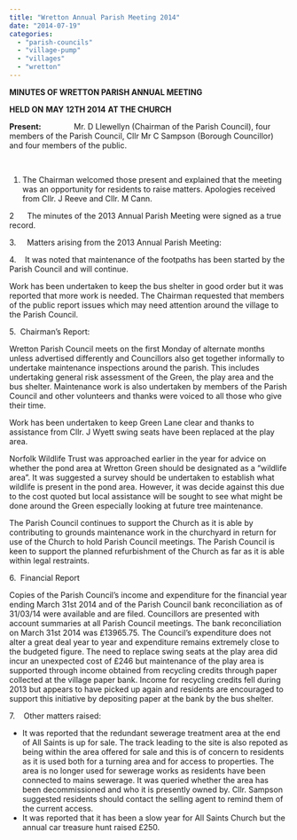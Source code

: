 ```yaml
---
title: "Wretton Annual Parish Meeting 2014"
date: "2014-07-19"
categories: 
  - "parish-councils"
  - "village-pump"
  - "villages"
  - "wretton"
---
```


**MINUTES OF WRETTON PARISH ANNUAL MEETING**

**HELD ON** **MAY** **12TH 2014** **AT THE CHURCH**

**Present:**               Mr. D Llewellyn (Chairman of the Parish Council), four members of the Parish Council, Cllr Mr C Sampson (Borough Councillor) and four members of the public.

 

1. The Chairman welcomed those present and explained that the meeting was an opportunity for residents to raise matters. Apologies received from Cllr. J Reeve and Cllr. M Cann.

2      The minutes of the 2013 Annual Parish Meeting were signed as a true record.

3.     Matters arising from the 2013 Annual Parish Meeting:

4.    It was noted that maintenance of the footpaths has been started by the Parish Council and will continue.

Work has been undertaken to keep the bus shelter in good order but it was reported that more work is needed. The Chairman requested that members of the public report issues which may need attention around the village to the Parish Council.

5.  Chairman’s Report:

Wretton Parish Council meets on the first Monday of alternate months unless advertised differently and Councillors also get together informally to undertake maintenance inspections around the parish. This includes undertaking general risk assessment of the Green, the play area and the bus shelter. Maintenance work is also undertaken by members of the Parish Council and other volunteers and thanks were voiced to all those who give their time.

Work has been undertaken to keep Green Lane clear and thanks to assistance from Cllr. J Wyett swing seats have been replaced at the play area.

Norfolk Wildlife Trust was approached earlier in the year for advice on whether the pond area at Wretton Green should be designated as a “wildlife area”. It was suggested a survey should be undertaken to establish what wildlife is present in the pond area. However, it was decide against this due to the cost quoted but local assistance will be sought to see what might be done around the Green especially looking at future tree maintenance.

The Parish Council continues to support the Church as it is able by contributing to grounds maintenance work in the churchyard in return for use of the Church to hold Parish Council meetings. The Parish Council is keen to support the planned refurbishment of the Church as far as it is able within legal restraints.

6.  Financial Report

Copies of the Parish Council’s income and expenditure for the financial year ending March 31st 2014 and of the Parish Council bank reconciliation as of 31/03/14 were available and are filed. Councillors are presented with account summaries at all Parish Council meetings. The bank reconciliation on March 31st 2014 was £13965.75. The Council’s expenditure does not alter a great deal year to year and expenditure remains extremely close to the budgeted figure. The need to replace swing seats at the play area did incur an unexpected cost of £246 but maintenance of the play area is supported through income obtained from recycling credits through paper collected at the village paper bank. Income for recycling credits fell during 2013 but appears to have picked up again and residents are encouraged to support this initiative by depositing paper at the bank by the bus shelter.

7.    Other matters raised:

- It was reported that the redundant sewerage treatment area at the end of All Saints is up for sale. The track leading to the site is also repoted as being within the area offered for sale and this is of concern to residents as it is used both for a turning area and for access to properties. The area is no longer used for sewerage works as residents have been connected to mains sewerage. It was queried whether the area has been decommissioned and who it is presently owned by. Cllr. Sampson suggested residents should contact the selling agent to remind them of the current access.
- It was reported that it has been a slow year for All Saints Church but the annual car treasure hunt raised £250.
